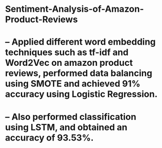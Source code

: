 # Sentiment-Analysis-of-Amazon-Product-Reviews
# – Applied different word embedding techniques such as tf-idf and Word2Vec on amazon product reviews, performed data balancing using SMOTE and achieved 91% accuracy using Logistic Regression.
# – Also performed classification using LSTM, and obtained an accuracy of 93.53%.
